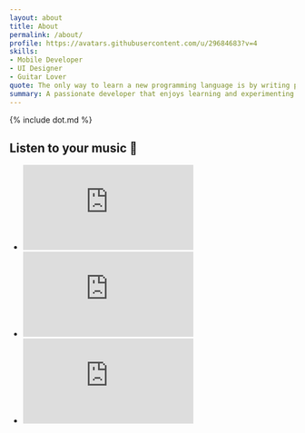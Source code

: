 ```yaml
---
layout: about
title: About
permalink: /about/
profile: https://avatars.githubusercontent.com/u/29684683?v=4
skills:
- Mobile Developer
- UI Designer
- Guitar Lover
quote: The only way to learn a new programming language is by writing programs in it - Dennis Ritchie
summary: A passionate developer that enjoys learning and experimenting new things. With 2 years+ of experience working with Flutter & interface design, it gives me a capable foundation in solving problems, launching a new programming language, and turning ideas into scalable applications.
---
```

{% include dot.md %}
<h2 class="post-list-heading">Listen to your music 🎸</h2>

<div class="splide video-gallery">
  <div class="splide__track">
    <ul class="splide__list">
      <li class="splide__slide no-padding">
        <iframe src="https://www.facebook.com/plugins/video.php?height=322&href=https%3A%2F%2Fweb.facebook.com%2Ftheacheng.
  g6%2Fvideos%2F447226289555248%2F&show_text=false&width=560&t=0" scrolling="no" frameborder="0" allowfullscreen="true"
          allow="autoplay; clipboard-write; encrypted-media; picture-in-picture; web-share"
          allowFullScreen="true"></iframe>
      </li>
      <li class="splide__slide no-padding">
        <iframe
          src="https://www.facebook.com/plugins/video.php?height=323&href=https%3A%2F%2Fweb.facebook.com%2Ftheacheng.g6%2Fvideos%2F352314369046441%2F&show_text=false&width=560&t=0"
          style="border:none;overflow:hidden" scrolling="no" frameborder="0" allowfullscreen="true"
          allow="autoplay; clipboard-write; encrypted-media; picture-in-picture; web-share"
          allowFullScreen="true"></iframe>
      </li>
      <li class="splide__slide no-padding scale-up">
        <iframe
          src="https://www.facebook.com/plugins/video.php?height=314&href=https%3A%2F%2Fweb.facebook.com%2FTonghorhoutofficail%2Fvideos%2F354934308799373%2F&show_text=true&width=560&t=0"
          scrolling="no" frameborder="0" allowfullscreen="true"
          allow="autoplay; clipboard-write; encrypted-media; picture-in-picture; web-share"
          allowFullScreen="true"></iframe>
      </li>
    </ul>
  </div>
</div>
<script src="https://cdn.jsdelivr.net/npm/@splidejs/splide@latest/dist/js/splide.min.js"></script>
<script>
  function testimonialSetup() {
    const primarySlider = new Splide('.splide', {
      type: 'fade',
      pagination: false,
      arrows: true,
      cover: true,
      drag: false,
    });
    document.addEventListener('DOMContentLoaded', function () {
      primarySlider.mount();
    });
  }
  testimonialSetup();
</script>